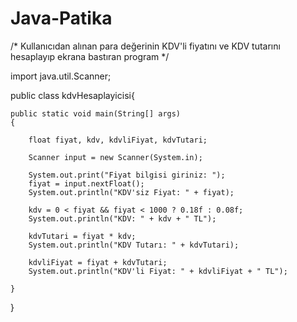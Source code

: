 # Java-Patika
/*
Kullanıcıdan alınan para değerinin KDV'li fiyatını ve 
KDV tutarını hesaplayıp ekrana bastıran program 
 */

import java.util.Scanner;

public class kdvHesaplayicisi{

    public static void main(String[] args) 
    {

        float fiyat, kdv, kdvliFiyat, kdvTutari;

        Scanner input = new Scanner(System.in);

        System.out.print("Fiyat bilgisi giriniz: ");
        fiyat = input.nextFloat();
        System.out.println("KDV'siz Fiyat: " + fiyat);

        kdv = 0 < fiyat && fiyat < 1000 ? 0.18f : 0.08f;
        System.out.println("KDV: " + kdv + " TL");

        kdvTutari = fiyat * kdv;
        System.out.println("KDV Tutarı: " + kdvTutari);

        kdvliFiyat = fiyat + kdvTutari;
        System.out.println("KDV'li Fiyat: " + kdvliFiyat + " TL");

    }
}
